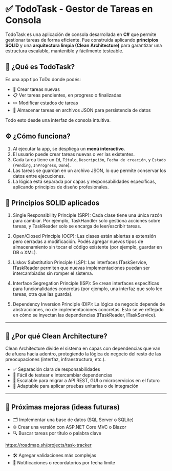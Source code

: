 # ✅ TodoTask - Gestor de Tareas en Consola 

TodoTask es una aplicación de consola desarrollada en **C#** que permite gestionar tareas de forma eficiente. Fue construida aplicando **principios SOLID** y una **arquitectura limpia (Clean Architecture)** para garantizar una estructura escalable, mantenible y fácilmente testeable.

## 🧠 ¿Qué es TodoTask?

Es una app tipo ToDo donde podés:

- 📌 Crear tareas nuevas
- 📋 Ver tareas pendientes, en progreso o finalizadas
- ✏️ Modificar estados de tareas
- 🧹 Almacenar tareas en archivos JSON para persistencia de datos

Todo esto desde una interfaz de consola intuitiva.

## ⚙️ ¿Cómo funciona?

1. Al ejecutar la app, se despliega un **menú interactivo**.
2. El usuario puede crear tareas nuevas o ver las existentes.
3. Cada tarea tiene un `Id`, `Título`, `Descripción`, `Fecha de creación`, y `Estado` (`Pending`, `InProgress`, `Done`).
4. Las tareas se guardan en un archivo JSON, lo que permite conservar los datos entre ejecuciones.
5. La lógica está separada por capas y responsabilidades específicas, aplicando principios de diseño profesionales.


## 🧠 Principios SOLID aplicados

1. Single Responsibility Principle (SRP):
Cada clase tiene una única razón para cambiar. Por ejemplo, TaskHandler solo gestiona acciones sobre tareas, y TaskReader solo se encarga de leer/escribir tareas.

2. Open/Closed Principle (OCP):
Las clases están abiertas a extensión pero cerradas a modificación. Podés agregar nuevos tipos de almacenamiento sin tocar el código existente (por ejemplo, guardar en DB o XML).

3. Liskov Substitution Principle (LSP):
Las interfaces ITaskService, ITaskReader permiten que nuevas implementaciones puedan ser intercambiadas sin romper el sistema.

4. Interface Segregation Principle (ISP):
Se crean interfaces específicas para funcionalidades concretas (por ejemplo, una interfaz que solo lee tareas, otra que las guarda).

5. Dependency Inversion Principle (DIP):
La lógica de negocio depende de abstracciones, no de implementaciones concretas. Esto se ve reflejado en cómo se inyectan las dependencias (ITaskReader, ITaskService).

---

## 🧱 ¿Por qué Clean Architecture?

Clean Architecture divide el sistema en capas con dependencias que van de afuera hacia adentro, protegiendo la lógica de negocio del resto de las preocupaciones (interfaz, infraestructura, etc.).

- ✅ Separación clara de responsabilidades
- 🔁 Fácil de testear e intercambiar dependencias
- 🧩 Escalable para migrar a API REST, GUI o microservicios en el futuro
- 🧪 Adaptable para aplicar pruebas unitarias o de integración

---

## 🚀 Próximas mejoras (ideas futuras)

- 🗂️ Implementar una base de datos (SQL Server o SQLite)
- 🌐 Crear una versión con ASP.NET Core MVC o Blazor
- 🔍 Buscar tareas por título o palabra clave


https://roadmap.sh/projects/task-tracker
- 🛠️ Agregar validaciones más complejas
- 📅 Notificaciones o recordatorios por fecha límite




